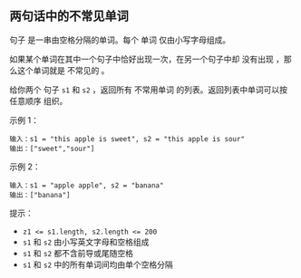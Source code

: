 ## 两句话中的不常见单词

句子 是一串由空格分隔的单词。每个 单词 仅由小写字母组成。

如果某个单词在其中一个句子中恰好出现一次，在另一个句子中却 没有出现 ，那么这个单词就是 不常见的 。

给你两个 句子 `s1` 和 `s2` ，返回所有 不常用单词 的列表。返回列表中单词可以按 任意顺序 组织。

示例 1：

```
输入：s1 = "this apple is sweet", s2 = "this apple is sour"
输出：["sweet","sour"]
```

示例 2：

```
输入：s1 = "apple apple", s2 = "banana"
输出：["banana"]
```

提示：

* `z1 <= s1.length, s2.length <= 200`
* `s1` 和 `s2` 由小写英文字母和空格组成
* `s1` 和 `s2` 都不含前导或尾随空格
* `s1` 和 `s2` 中的所有单词间均由单个空格分隔